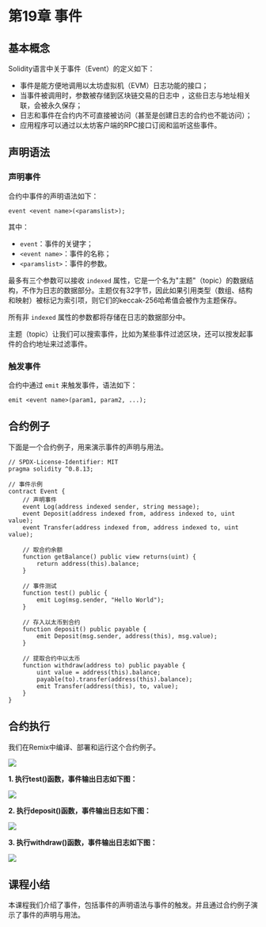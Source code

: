 # 第19章 事件

## 基本概念

Solidity语言中关于事件（Event）的定义如下：

+ 事件是能方便地调用以太坊虚拟机（EVM）日志功能的接口；
+ 当事件被调用时，参数被存储到区块链交易的日志中 ，这些日志与地址相关联，会被永久保存；
+ 日志和事件在合约内不可直接被访问（甚至是创建日志的合约也不能访问）；
+ 应用程序可以通过以太坊客户端的RPC接口订阅和监听这些事件。

## 声明语法

### 声明事件

合约中事件的声明语法如下：

```
event <event name>(<paramslist>);
```

其中：

+ `event`：事件的关键字；
+ `<event name>`：事件的名称；
+ `<paramslist>`：事件的参数。

最多有三个参数可以接收 `indexed` 属性，它是一个名为"主题"（topic）的数据结构，不作为日志的数据部分。主题仅有32字节，因此如果引用类型（数组、结构和映射）被标记为索引项，则它们的keccak-256哈希值会被作为主题保存。

所有非 `indexed` 属性的参数都将存储在日志的数据部分中。

主题（topic）让我们可以搜索事件，比如为某些事件过滤区块，还可以按发起事件的合约地址来过滤事件。

### 触发事件

合约中通过 `emit` 来触发事件，语法如下：

```
emit <event name>(param1, param2, ...);
```

## 合约例子

下面是一个合约例子，用来演示事件的声明与用法。

```
// SPDX-License-Identifier: MIT
pragma solidity ^0.8.13;

// 事件示例
contract Event {
    // 声明事件
    event Log(address indexed sender, string message);
    event Deposit(address indexed from, address indexed to, uint value);
    event Transfer(address indexed from, address indexed to, uint value);

    // 取合约余额
    function getBalance() public view returns(uint) {
        return address(this).balance;
    }

    // 事件测试
    function test() public {
        emit Log(msg.sender, "Hello World");
    }

    // 存入以太币到合约
    function deposit() public payable {
        emit Deposit(msg.sender, address(this), msg.value);
    }

    // 提取合约中以太币
    function withdraw(address to) public payable {
        uint value = address(this).balance;
        payable(to).transfer(address(this).balance);
        emit Transfer(address(this), to, value);
    }
}
```

## 合约执行

我们在Remix中编译、部署和运行这个合约例子。

![](D:\资料\我的\项目\IT培训项目\区块链\课程\Solidity语言基础教程\images\remix-event.png)

**1. 执行test()函数，事件输出日志如下图：**

![](D:\资料\我的\项目\IT培训项目\区块链\课程\Solidity语言基础教程\images\remix-event-test.png)

**2. 执行deposit()函数，事件输出日志如下图：**

![](D:\资料\我的\项目\IT培训项目\区块链\课程\Solidity语言基础教程\images\remix-event-deposit.png)

**3. 执行withdraw()函数，事件输出日志如下图：**

![](D:\资料\我的\项目\IT培训项目\区块链\课程\Solidity语言基础教程\images\remix-event-withdraw.png)

## 课程小结

本课程我们介绍了事件，包括事件的声明语法与事件的触发。并且通过合约例子演示了事件的声明与用法。

